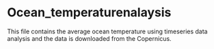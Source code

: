 # Ocean_temperaturenalaysis
This file contains the average ocean temperature using timeseries data analysis and the data is downloaded from the Copernicus.
